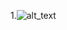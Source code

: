1.![alt_text](https://github.com/IlyasaPunjungWicaksono/CRUD.nodejs.API/blob/master/screenshots/RadioColor1.PNG)
